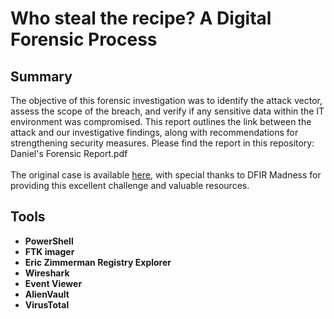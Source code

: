 <h1>Who steal the recipe? A Digital Forensic Process</h1>

<h2>Summary</h2>

The objective of this forensic investigation was to identify the attack vector, assess the scope of the breach, and verify if any sensitive data within the IT environment was compromised. This report outlines the link between the attack and our investigative findings, along with recommendations for strengthening security measures. Please find the report in this repository: Daniel's Forensic Report.pdf<br/>
<br/>The original case is available [here](https://dfirmadness.com/the-stolen-szechuan-sauce/), with special thanks to DFIR Madness for providing this excellent challenge and valuable resources.<br/>


<h2>Tools</h2>

- <b>PowerShell</b>
- <b>FTK imager</b> 
- <b>Eric Zimmerman Registry Explorer</b>
- <b>Wireshark</b>
- <b>Event Viewer</b>
- <b>AlienVault</b>
- <b>VirusTotal</b>


